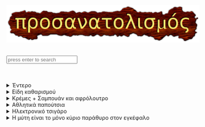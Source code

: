 <style> img {margin: auto;display: block;}</style>
![img](../assets/orientation.png)  
<br>
<input id="txtSearch" onkeypress="SearchList(event);" class="ceME" placeholder="press enter to search">  
<br>
<br>

<details>

<summary>Έντερο</summary>

*   Εάν έχετε πρόβλημα με το έντερο, δεν είναι ότι χρειάζεστε καλά βακτήρια (aka `προβιοτικά`), είναι μύθος.
    * Η μόνη περίπτωση που χρειάζονται είναι όταν έχει διαταραχθεί η `χλωρίδα του εντέρου` (aka μικροβίωμα), αυτό γίνεται αντιληπτό όταν ο ασθενής στην τουαλέτα βγάζει νερό αντί για κόπρανα (πολλές φορές επιτυγχάνεται μετά από λήψη αντιβιοτικών).  
        * [Vivomixx](https://neo.vivomixx.eu/vivomixx-neo-460-billion/) είναι από Ελβετία. Μεταφέρεται από ψυγείο σε ψυγείο όπου καταλήγει στο ψυγείο του φαρμακείου.
        * [Lamberts.Saccharomyces boulardii](https://www.lambertshealthcare.co.uk/digestive-aids/biome-balance-for-those-on-antibiotics/)
        * [Μύκητες κεφίρ](https://www.pipiscrew.com/threads/137705/) - για έτοιμη λύση προτιμήστε το [υγεία](https://ygieia.com/).
*   Όσο αναφορά τα `πρεβιοτικά` (aka εδώδιμες ίνες / fiber) είναι τροφή για τα καλά βακτήρια, σαφώς και τα χρειάζεστε. Υπάρχουν 6-7 είδη, προσοχή με το [Mucilage](https://www.thepaleomom.com/mucilaginous-fiber-the-good-the-bad-and-the-gooey/) ( βρίσκετε στο Psyllium fiber και σε άλλα fiber, όπως και σε φρούτα πχ μήλο ) κάνει επιδείνωση των αυτοάνοσων συμπτωμάτων.
*   To [μαστιχέλαιο](https://www.masticha.gr/mastihelea/mastiheleo) κάνει θαύματα, είναι `ισχυρό αντιοξειδωτικό`, νιώθετε οξύτητα στο έντερο (?) καταναλώστε 1 ποτήρι νερο με μαστιχέλαιο και σε πέντε λέπτα έφυγε. Η δοσολογία είναι 1 σταγόνα μαστιχέλαιο / 1 λίτρο νερό. (max : 1 λίτρο / ημέρα), αποθηκεύεται στο ψυγείο, πάντα ανακινείτε πριν τη χρήση.
*   `Boswellia serrata` κάνει θαύματα, είναι το γνωστό **λιβάνι**, είναι `ισχυρό αντιφλεγμονώδες`, που στην ουσία είναι ρητίνη των δέντρων που ανήκουν στο γένος Boswellia, το βρίσκετε σε σκευάσματα.
*   `Σερραπεπτάση` **αντιοξειδωτικό**, το βρίσκετε σε σκευάσματα.
*   `Νατοκινάση` συνολική ευεξία, το βρίσκετε σε σκευάσματα.
*   Από `μπαχαρικά`, κύμινο / κόλιανδρος καταπραΰνουν.
*   Λευκό `ξύδι` / μηλόξυδο / βαλσάμικο `ισχυρό αντιοξειδωτικό` για όσους μπορούν να το καταναλώσουν έχοντας πρόβλημα στο έντερο. Δόση 1tbsp / ποτήρι νερό, όχι για κάθε μέρα. Παρεμπιπτόντως **Κομπούχα** όχι κάτι special σε αυτό το θέμα.
* Αφέψημα από αποξηραμένα `φύλλα συκιάς` **αντιοξειδωτικό**, βάλτε 5gr φύλλα για 15 λεπτά σε ζεστό νερό.
*   Πρέπει να φροντίζετε `B12` / Vitamin D / Μαγνήσιο / Φολικό οξύ να είναι σε επίπεδα από την μέση και πάνω. Βάλτε στα γεύματα σας `φαγόπυρο` (50gr / ημέρα) έχει ισχυρή διατροφική αξία.
* Το σύνδρομο διαρρέοντος εντέρου (`leaky gut`) μπορεί να οδηγήσει σε **συστηματική φλεγμονή** και μπορεί να συμβάλει σε **νευρολογικά συμπτώματα**. Αν νιώθετε **οξύ πόνο σε κάποιο δάκτυλο**, είναι από αυτά.
*   Σχετικά με τα `γεύματα`, γεύμα είναι όταν τρως και μόνο ένα αμύγδαλο. Κάνετε 2 με 3 max ανά ημέρα. Σταματάτε να τρώτε στις 6 το απόγευμα. Τα γεύματα με λίπη και πρωτεΐνες χρειάζονται 3-6 ώρες επεξεργασία (δηλαδή καταπόνηση) για να είναι διαθέσιμα στον οργανισμό. Προσοχή δεν σας λέω να φάτε μακαρόνια ή όσπρια, μακριά από αυτά... Μακαρόνια ποτέ, τέλος. Όσπρια 1 / βδομάδα και προσεγμένα τι είναι και από που είναι. [Φακές](https://www.pipiscrew.com/threads/151736/) είναι top! Μην τρώτε από έξω, φτιάχνετε σπίτι ότι χρειάζεστε [[1](https://www.pipiscrew.com/threads/158190/)] [[2](https://www.pipiscrew.com/threads/146898/)] [[3](https://www.pipiscrew.com/threads/146741/)].
* Σχετικά με την `σαλάτα`, προτιμάτε [υδροπονία](https://www.magikoskipos.gr/) για τον λόγο ότι δεν τα ραντίζουν. Η συγκεκριμένη μάρκα, είναι σε όλα τα super market (sklaveniti / mymarket / bazaar / lidl) διανέμεται από την εταιρία *Φρεσκούλης*, μην ρωτάτε το προσωπικό εάν έχουν την συγκεκριμένη μάρκα, δεν το ξέρουν, γιατί τα φέρνει ο *Φρεσκούλης* μαζί με τα άλλα μαρούλια, ψάχτε μόνοι σας στο ψυγείο.
* Σχετικά με τον `γλυκαιμικό δείκτη`, πρέπει να ξέρετε αυτό που καταναλώνετε τι γλυκαιμικό δείκτη έχει. Παράδειγμα, χρησιμοποιώ κατά κόρον `ρύζι basmati`, σε κάποια φάση μη έχοντας γνώση για τον `γλυκαιμικό δείκτη` πήρα **ρύζι Jasmine**, από το πρώτο γεύμα ένιωθα μια ενέργεια.. Οπότε τι είναι `γλυκαιμικός δείκτης` εν τέλει (?) - είναι η κλίμακα που μετράει την ταχύτητα με την οποία οι υδατάνθρακες επηρεάζουν τα **επίπεδα γλυκόζης** στο αίμα, όταν η τροφή έχει υψηλό `γλυκαιμικό δείκτη` προκαλεί απότομη **αύξηση της γλυκόζης** στο αίμα. Η αύξηση της γλυκόζης κάνει το πάγκρεας να απελευθερώνει `ινσουλίνη` στο αίμα, είναι η ορμόνη που βοηθά στη μεταφορά της γλυκόζης στα κύτταρα για χρήση ως ενέργεια - OK. [Δεν θέλετε να έχετε ινσουλίνη σε τέτοια επίπεδα](https://pipiscrew.github.io/timeline/#/health/insulin) γιατί δεν λειτουργεί τίποτα άλλο στο σώμα σας εκείνη την στιγμή.. Είναι αλήθεια, φανταστείτε όλες οι λειτουργίες στο σώμα σας, έχουν στην αρχή ένα έλεγχο `υπάρχει ινσουλίνη στο αίμα? εάν ναι μην κάνεις τίποτα`.. Θα λέγαμε ότι δίνουν προτεραιότητα στην ινσουλίνη να κάνει την δουλειά της, και αυτό γιατί άμα *δεν καεί* η γλυκόζη θα **βλάψει τα όργανα** του σώματος.
* [Μεταβολική ενδοτοξαιμία](https://pipiscrew.github.io/timeline/#/health/introductionGR?id=%ce%9c%ce%b5%cf%84%ce%b1%ce%b2%ce%bf%ce%bb%ce%b9%ce%ba%ce%ae-%ce%b5%ce%bd%ce%b4%ce%bf%cf%84%ce%bf%ce%be%ce%b1%ce%b9%ce%bc%ce%af%ce%b1-metabolic-endotoxemia) - Τα βακτήρια στο έντερο σας, παράγουν **λιποπολυσακχαρίτες**, αυτά μπαίνουν στο αίμα και σε όποιο όργανο φτάνουν κάνουν φλεγμονή. Θέλοντας να πω, μετά από κάποιο γεύμα υπάρχουν φορές που νιώθετε ένα συννεφάκι και δεν σκέφτεστε καθαρά, εκείνη τη στιγμή οι λιποπολυσακχαρίτες υπάρχουν στον εγκέφαλο. Προσέχετε τι τρώτε, έχω εντοπίσει ότι με τα πράσινα φασόλια γίνεται πάντα.
*   [Λεκτίνες](https://www.pipiscrew.com/threads/11394/post-111726) υπάρχουν από την φύση στα όσπρια & σιτηρά, δεν κάνουν καλό στο έντερο, το τρυπάνε.. Αυτά που διαφημίζουν *υγιεινά* oλικής άλεσης & καστανό - ψωμί / μακαρόνια / ρύζι κτλ., έχουν σε **μέγιστο βαθμό** λεκτίνες (βρίσκεται στον φλοιό), άμα χρειαστεί φάτε μόνο λευκά. Πάντα μουλιάζετε τα όσπρια την νύχτα και μαγείρεμα στην χύτρα (ελαχιστοποίηση βλαβερών ουσιών λεκτίνες / φυτοφάρμακα).
*   Μην πίνετε [κρασί](https://pipiscrew.com/threads/150812/) / `ποτά` είναι χημεία σκέτη είτε από το εργοστάσιο Καμπά είτε από το γιαχαμπιμπι.
* Σχετικά με τον `καφέ`, οποιοσδήποτε τύπος καφέ ( γαλλικός / στιγμιαίος / espresso ) έχει χώρα προέλευσης. Και η `οξύτητα` είναι ανάλογα με την χώρα. Επίσης υπάρχουν και οι τύποι **Arabica / Robusta**. Ο Robusta είναι **πικρός**. Ο καφές με προέλευση από [Βραζιλία](https://www.ab.gr/el/eshop/p/7723253), έχει την **χαμηλότερη οξύτητα**. Για **στιγμιαίο** προτιμήστε Jacobs και ποτέ Nescafe... Μην πίνετε κάφε από **κάψουλες** που δεν είναι [nespresso](https://www.nespresso.com/gr/el/order/capsules/original/volluto), δεν ξέρετε τι έχουν μέσα..

</details>

<details>

<summary>Είδη καθαρισμού</summary>

* Ήμαρτον, πάντα φοράτε `γάντια` όταν είναι να έρθετε σε επαφή με υγρό πιάτων και άλλα.
    * Ήμαρτον, φοράτε `υφασμάτινη μάσκα` όσο καθαρίζετε το σπίτι.
* Μην αγοράζετε χλωρίνες σκλαβενίτη κτλ., προτιμάτε επώνυμες μάρκες. Έχει διαφορά.
* [Viakal.Classic](https://www.ab.gr/el/p/7118036) - για τα άλατα.
* [CIF.Κρέμα Γενικού Καθαρισμού](https://www.ab.gr/el/p/7117624)
* [Klinex.Παχύρευστη Χλωρίνη](https://www.ab.gr/el/p/7117543)
* [Ajax.Ultra Fresh Υγρό Καθαρισμού](https://www.ab.gr/el/p/7117727)
* [Dettol.Πολυκαθαριστικό Σπρέι](https://www.sklavenitis.gr/aporrypantika-eidi-katharismoy/katharistika-genikis-chrisis/katharistika-gia-oles-tis-epifaneies/dettol-spray-polukatharistiko-prasino-mlo-500ml-228613/) - πράσινο μήλο.
* [Overlay.Inox & Κεραμικές Εστίες](https://www.ab.gr/p/7320418)
* [Αρκάδι.Υγρό Πιάτων](https://www.ab.gr/el/p/7729425) - ρόδι & σταφύλι.
* [Vileda.Ultra Fresh Σφουγγαράκι](https://www.vileda.gr/sfouggarakia-sirmata/vileda-ultra-fresh-2-1-doro-sfouggaraki-kouzinas-antibaktiridiako) - το πράσινο.
* [Soupline.Μαλακτικό Ρούχων](https://www.ab.gr/el/p/7662968) - όχι το συμπυκνωμένο.
* [Kristal.Σόδα Πλύσεως Πλυντηρίου](https://www.sklavenitis.gr/aporrypantika-eidi-katharismoy/aporrypantika-roychon/chromopagides-leykantika-enischytika-plysimatos/kristal-soda-pluseos-pludiriou-rouhon-1kg/) - αντικαταστήστε το απορρυπαντικό πλυντηρίου.

</details>

<details>

<summary>Κρέμες + Σαμπουάν και αφρόλουτρο</summary>

* Πάντα ανακινείτε το δοχείο πριν τη χρήση.
* Αντηλιακό - Pierre Fabre.[Avene.Intense Protect SPF50+](https://www.eau-thermale-avene.gr/p/eau-thermale-avene-intense-protect-spf50-3282770395938-7044702c)
* Αντηλιακή Προσώπου - Vichy.[Capital Soleil Fluide UV-Clear SPF50+](https://www.vichy.fr/tous-les-produits/soins-solaires/protections-solaires/protections-solaires-visage/capital-soleil-uv-clear)
* Ξηρά Σημεία - ErgoPharm.[Algofeel](http://www.ergopharm.gr/Algofeel-krema-Urea-8-enydatiki-anaplastikh-ksira-skasmena-simeia-swmatos-xeria-agkwnes-gonata-fternes)
* Ξηρά Σημεία - Pierre Fabre.[Avene.XeraCalm Balm](https://www.eau-thermale-avene.gr/p/xeracalm-a-d-baume-gia-anaplirosi-ton-lipidion-3282770114171-7044702c)
* Ξηρά Σημεία - Pierre Fabre.[Dexeryl.Emollient Cream](https://www.dexeryl.com/en/p/dexeryl-emollient-cream-3573994006343-5e13c847)
* Σαμπουάν και αφρόλουτρο - Παπουτσάνης.[πράσινο σαπούνι](https://www.papoutsanis.gr/el/markes-katanalotikon-proionton/prasino-sapouni-elaioladou-brand/sapouni-elaioladou-papoutsanis-paradosiako-prasino-sapouni-elaioladou-250-gr_131146/) - μην έχετε την εντύπωση ότι τα άλλα προϊόντα είναι στο pH που πρέπει.

</details>

<details>

<summary>Αθλητικά παπούτσια</summary>

* adidas με [cloudfoam comfort](https://www.adidas.gr/cloudfoam)
* skechers με [memory foam](https://www.skechers.gr/category/120141/shoes-athletic-shoes/?TableLookupStr=663@1527343@778@2449108@&LastSelectionId=778)

</details>

<details>

<summary>Ηλεκτρονικό τσιγάρο</summary>

* Είναι επικίνδυνοι, τα υγρά δεν είναι καθόλου αθώα, φαντάζομαι θα είδατε τον [υπουργό υγείας](https://www.thetoc.gr/ygeia/article/ilektronika-tsigara-mploko-adoni-georgiadi-stis-aromatikes-ousies-pou-briskontai-sta-ugra--tha-aposurthoun-apo-tin-agora/) (ΑΠΡ/2025) να λέει ότι όλα εκτός των **καπνικών γεύσεων** θα πάνε προς κατάργηση.. Ε και δεν έγινε τίποτα, γιατί θα κλείσουν όλα τα ecig μαγαζιά...
* Η συσκευή θα πρέπει να λειτουργεί μέχρι και τα `10watt`, αυτό έχει σαν αποτέλεσμα ο ατμοποιητής (1.2Ω και τύπου **Mesh Coil**) να μην θηρίο αλλά κάτι απλό, δεν θέλετε κάτι άλλο... Διαπίστωση : πηγαίνετε σε ΩΡΛ να δει τον φάρυγγά σας, θα σας πει είναι ερεθισμένος, φανταστείτε ότι είναι έτσι από τότε που αρχίσατε το ecig...
* Τα `υγρά`, οπωσδήποτε DIY.. Έχοντας :
    * 100ml PG
    * 100ml VG 
    * 4 νικοτίνες 18mg (50/50)
    * και ένα άδειο 100ml PEG μπουκάλι, βάζετε μέσα : 
        * 40ml νικοτίνη 18mg (50/50)
        * 33ml PG
        * 27ml VG
            * ανακινήστε για ένα λεπτό, είναι έτοιμο για χρήση.

</details>

<details>

<summary>Η μύτη είναι το μόνο κύριο παράθυρο στον εγκέφαλο</summary>

* ^Σύμφωνα με την Ινδική ολιστική [Ayurveda](https://pipiscrew.github.io/timeline/#/health/ayurveda).
* Έχουν την συνήθεια να βάζουν Ghee στην μύτη τους. Υποστηρίζουν, ότι μπαίνει στην μύτη **διανέμεται** στο εγκέφαλο και σε όλη την περιοχή του προσώπου συμπεριλαμβανομένων των `ματιών`. Έτσι λοιπόν το καλοκαίρι για να αποφύγω την ξηροφθαλμία αντί να βάλω κολλύριο στα μάτια δοκίμασα το Ghee σύμφωνα με αυτούς.
* Δεν είναι μόνο για τα μάτια, είναι `θεραπεία` για το κρυολόγημα, τα ιγμόρεια, λίπανση των μυών του λαιμού και της μύτης, πολυάριθμων σωματικών πόνων, όπως πονοκεφάλους, ημικρανίες και αυχενική σπονδύλωση, βελτιώνει τη **διάθεσή** σας και σας απαλλάζει από το **άγχος**.
* Το Ghee είναι **αγελαδινό βούτυρο**, που το έχουν **σιγοβράσει** για 3-5 ώρες για να φύγουν οι ακαθαρσίες. Συγκεκριμένα η Γερμανική εταιρία [dennree](https://www.biologikoxorio.gr/voutyro-ghee-3) είναι μια από τις καλύτερες μάρκες στην ευρώπη.
* Υπάρχουν διάφοροι τρόποι χρήσης, όπως οι εξής :
    * στο δάκτυλο σας βάζετε Ghee όσο είναι το κεφάλι ενός σπίρτου, κλείνετε το `μάτι` σας και το απλώνετε στο καπάκι του ματιού. Στο τέλος **γλιστράτε** το δάκτυλο σας στην **άκρη του ματιού** σας ώστε να πάει το Ghee μέσα στο μάτι. Επαναλαβάτε το ίδιο και στο άλλο μάτι.
    * βάζετε λίγο Ghee σε ένα **σταγονόμετρο**, ζεστένετε νερό, βάζετε το σταγονόμετρο μέσα στο νερό για ~1 λεπτό, το Ghee **υγροποιείται**. Ρίχνετε 1-3 σταγόνες σε κάθε `ρουθούνι`. Πάρτε αναπνοή από την μύτη με **ανοικτό το στόμα** και κλειστό το άλλο ρουθούνι.
    * στο δάκτυλο σας βάζετε Ghee όσο είναι 5 μύτες από οδοντογλυφίδες, το τοποθετείτε στο `ρουθούνι`. Επαναλαβάτε το ίδιο και στο άλλο.
    * απλά πάρτε Ghee στο δακτυλό σας και `επικαλύψτε εξωτερικά` την μύτη σας, σαν να είναι κρέμα.

</details>